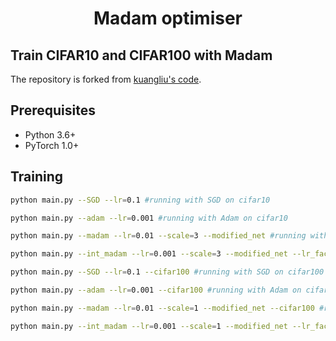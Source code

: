 <h1 align="center">
Madam optimiser
</h1>

## Train CIFAR10 and CIFAR100 with Madam

The repository is forked from [kuangliu's code](https://github.com/kuangliu/pytorch-cifar).

## Prerequisites
- Python 3.6+
- PyTorch 1.0+

## Training
```bash
python main.py --SGD --lr=0.1 #running with SGD on cifar10

python main.py --adam --lr=0.001 #running with Adam on cifar10

python main.py --madam --lr=0.01 --scale=3 --modified_net #running with Madam on cifar10

python main.py --int_madam --lr=0.001 --scale=3 --modified_net --lr_factor=16  --divider=4 --num_levels=4096 #running with Int Madam on cifar10

python main.py --SGD --lr=0.1 --cifar100 #running with SGD on cifar100

python main.py --adam --lr=0.001 --cifar100 #running with Adam on cifar100

python main.py --madam --lr=0.01 --scale=1 --modified_net --cifar100 #running with Madam on cifar100

python main.py --int_madam --lr=0.001 --scale=1 --modified_net --lr_factor=16  --divider=4 --num_levels=4096 --cifar100 #running with Int Madam on cifar100
```

